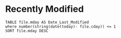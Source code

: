 # Recently Modified
```dataview
TABLE file.mday AS Date_Last_Modified
where number(string(date(today)- file.cday)) <= 1
SORT file.mday DESC
```